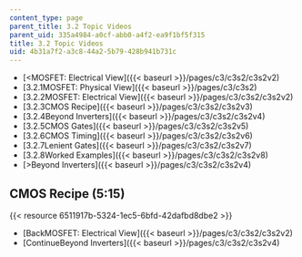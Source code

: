 ```yaml
---
content_type: page
parent_title: 3.2 Topic Videos
parent_uid: 335a4984-a0cf-abb0-a4f2-ea9f1bf5f315
title: 3.2 Topic Videos
uid: 4b31a7f2-a3c8-44a2-5b79-428b941b731c
---
```


*   [<MOSFET: Electrical View]({{< baseurl >}}/pages/c3/c3s2/c3s2v2)
*   [3.2.1MOSFET: Physical View]({{< baseurl >}}/pages/c3/c3s2)
*   [3.2.2MOSFET: Electrical View]({{< baseurl >}}/pages/c3/c3s2/c3s2v2)
*   [3.2.3CMOS Recipe]({{< baseurl >}}/pages/c3/c3s2/c3s2v3)
*   [3.2.4Beyond Inverters]({{< baseurl >}}/pages/c3/c3s2/c3s2v4)
*   [3.2.5CMOS Gates]({{< baseurl >}}/pages/c3/c3s2/c3s2v5)
*   [3.2.6CMOS Timing]({{< baseurl >}}/pages/c3/c3s2/c3s2v6)
*   [3.2.7Lenient Gates]({{< baseurl >}}/pages/c3/c3s2/c3s2v7)
*   [3.2.8Worked Examples]({{< baseurl >}}/pages/c3/c3s2/c3s2v8)
*   [\>Beyond Inverters]({{< baseurl >}}/pages/c3/c3s2/c3s2v4)

CMOS Recipe (5:15)
------------------

{{< resource 6511917b-5324-1ec5-6bfd-42dafbd8dbe2 >}}

*   [BackMOSFET: Electrical View]({{< baseurl >}}/pages/c3/c3s2/c3s2v2)
*   [ContinueBeyond Inverters]({{< baseurl >}}/pages/c3/c3s2/c3s2v4)